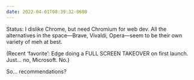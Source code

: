 ```yaml
---
date: 2022-04-01T08:39:32-0600
---
```


Status: I dislike Chrome, but need Chromium for web dev. All the alternatives in the space—Brave, Vivaldi, Opera—seem to be their own variety of meh at best.

(Recent ‘favorite’: Edge doing a FULL SCREEN TAKEOVER on first launch. Just… no, Microsoft. No.)

So… recommendations?